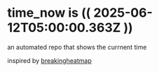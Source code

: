 # time_now is (( 2025-06-12T05:00:00.363Z ))

an automated repo that shows the currnent time

inspired by [breakingheatmap](https://github.com/breakingheatmap/breakingheatmap)